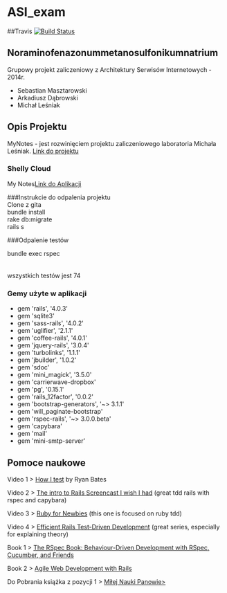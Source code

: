 ﻿ASI_exam
========
##Travis
[![Build Status](https://travis-ci.org/Bllade/ASI_exam.svg?branch=master)](https://travis-ci.org/Bllade/ASI_exam)

## Noraminofenazonummetanosulfonikumnatrium

Grupowy projekt zaliczeniowy z Architektury Serwisów Internetowych - 2014r.

* Sebastian Masztarowski
* Arkadiusz Dąbrowski
* Michał Leśniak

## Opis Projektu
MyNotes - jest rozwinięciem projektu zaliczeniowego laboratoria Michała Leśniak. 
<a href="https://github.com/mlesniak91/my_notes"> Link do projektu </a>


### Shelly Cloud
My Notes<a href = "http://notes-exam.shellyapp.com/notes" >Link do Aplikacji </a>



###Instrukcie do odpalenia projektu
</br>
Clone z gita</br>
bundle install</br>
rake db:migrate</br>
rails s</br>

###Odpalenie testów

bundle exec rspec</br></br></br>
wszystkich testów jest 74  

### Gemy użyte w aplikacji
<ul>
<li>gem 'rails', '4.0.3'</li>
<li>gem 'sqlite3'</li>
<li>gem 'sass-rails', '4.0.2'</li>
<li>gem 'uglifier', '2.1.1'</li>
<li>gem 'coffee-rails', '4.0.1'</li>
<li>gem 'jquery-rails', '3.0.4'</li>
<li>gem 'turbolinks', '1.1.1'</li>
<li>gem 'jbuilder', '1.0.2'</li>
<li>gem 'sdoc'</li>
<li>gem 'mini_magick', '3.5.0'</li>
<li>gem 'carrierwave-dropbox'</li>
<li>gem 'pg', '0.15.1'</li>
<li>gem 'rails_12factor', '0.0.2'</li>
<li>gem 'bootstrap-generators', '~> 3.1.1'</li>
<li>gem 'will_paginate-bootstrap'</li>
<li>gem 'rspec-rails', '~> 3.0.0.beta'</li>
<li>gem 'capybara'</li>
<li>gem 'mail'</li>
<li>gem 'mini-smtp-server'</li>
</ul>



<h2> Pomoce naukowe </h2>
<p>Video 1 > <a href="http://railscasts.com/episodes/275-how-i-test">How I test</a> by Ryan Bates</p>
<p>Video 2 > <a href="http://www.youtube.com/watch?v=cMcEgOPza8A">The intro to Rails Screencast I wish I had</a>  (great tdd rails with rspec and capybara)</p>
<p>Video 3 > <a href="http://www.youtube.com/watch?v=JhR9Ib1Ylb8&amp;feature=relmfu">Ruby for Newbies</a> (this one is focused on ruby tdd)</p>
<p>Video 4 > <a href="http://www.rubyfocus.biz/class_video/2010/07/19/rails_tdd_class_1.html">Efficient Rails Test-Driven Development</a> (great series, especially for explaining theory)</p>
<p>Book 1 > <a href="http://pragprog.com/book/achbd/the-rspec-book">The RSpec Book: Behaviour-Driven Development with RSpec, Cucumber, and Friends</a></p>
<p>Book 2 > <a href="http://pragprog.com/book/rails4/agile-web-development-with-rails">Agile Web Development with Rails</a></p>
<p> Do Pobrania książka z pozycji 1 > <a href="https://www.dropbox.com/s/cufbxgbricc24bv/the_rspec_book.pdf"> Miłej Nauki Panowie></a></p>
